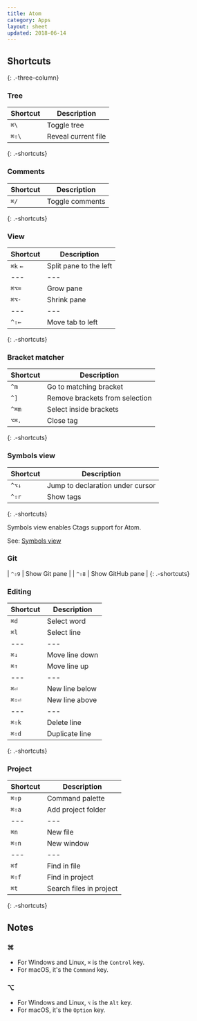 ```yaml
---
title: Atom
category: Apps
layout: sheet
updated: 2018-06-14
---
```


## Shortcuts
{: .-three-column}

### Tree

| Shortcut | Description         |
| -------- | ------------------- |
| `⌘\`     | Toggle tree         |
| `⌘⇧\`    | Reveal current file |
{: .-shortcuts}

### Comments

| Shortcut | Description     |
| -------- | --------------- |
| `⌘/`     | Toggle comments |
{: .-shortcuts}

### View

| Shortcut | Description            |
| -------- | ---------------------- |
| `⌘k` `←` | Split pane to the left |
| ---      | ---                    |
| `⌘⌥=`    | Grow pane              |
| `⌘⌥-`    | Shrink pane            |
| ---      | ---                    |
| `^⇧←`    | Move tab to left       |
{: .-shortcuts}

### Bracket matcher

| Shortcut | Description                    |
| -------- | ------------------------------ |
| `^m`     | Go to matching bracket         |
| `^]`     | Remove brackets from selection |
| `^⌘m`    | Select inside brackets         |
| `⌥⌘.`    | Close tag                      |
{: .-shortcuts}

### Symbols view

| Shortcut | Description                      |
| -------- | -------------------------------- |
| `^⌥↓`    | Jump to declaration under cursor |
| `^⇧r`    | Show tags                        |
{: .-shortcuts}

Symbols view enables Ctags support for Atom.

See: [Symbols view](https://atom.io/packages/symbols-view)

### Git

| `^⇧9` | Show Git pane |
| `^⇧8` | Show GitHub pane |
{: .-shortcuts}

### Editing

| Shortcut | Description    |
| -------- | -------------- |
| `⌘d`     | Select word    |
| `⌘l`     | Select line    |
| ---      | ---            |
| `⌘↓`     | Move line down |
| `⌘↑`     | Move line up   |
| ---      | ---            |
| `⌘⏎`     | New line below |
| `⌘⇧⏎`    | New line above |
| ---      | ---            |
| `⌘⇧k`    | Delete line    |
| `⌘⇧d`    | Duplicate line |
{: .-shortcuts}

### Project

| Shortcut | Description             |
| -------- | ----------------------- |
| `⌘⇧p`    | Command palette         |
| `⌘⇧a`    | Add project folder      |
| ---      | ---                     |
| `⌘n`     | New file                |
| `⌘⇧n`    | New window              |
| ---      | ---                     |
| `⌘f`     | Find in file            |
| `⌘⇧f`    | Find in project         |
| `⌘t`     | Search files in project |
{: .-shortcuts}

## Notes

### ⌘

- For Windows and Linux, `⌘` is the `Control` key.
- For macOS, it's the `Command` key.

### ⌥

- For Windows and Linux, `⌥` is the `Alt` key.
- For macOS, it's the `Option` key.
